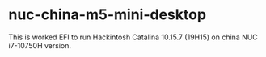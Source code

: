 # nuc-china-m5-mini-desktop

This is worked EFI to run Hackintosh Catalina 10.15.7 (19H15) on china NUC i7-10750H version.

